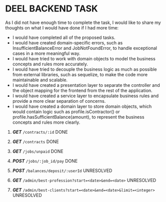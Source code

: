 # DEEL BACKEND TASK

As I did not have enough time to complete the task, I would like to share my thoughts on what I would have done if I had more time:

- I would have completed all of the proposed tasks.
- I would have created domain-specific errors, such as InsufficientBalanceError and JobNotFoundError, to handle exceptional cases in a more meaningful way.
- I would have tried to work with domain objects to model the business concepts and rules more accurately.
- I would have tried to decouple the business logic as much as possible from external libraries, such as sequelize, to make the code more maintainable and scalable.
- I would have created a presentation layer to separate the controller and the object mapping for the frontend from the rest of the application.
- I would have created a service layer to encapsulate business rules and provide a more clear separation of concerns.
- I would have created a domain layer to store domain objects, which would contain logic such as profile.isContractor() or profile.hasSufficientBalance(amount), to represent the business concepts and rules more clearly.

  
1. ***GET*** `/contracts/:id` DONE

2. ***GET*** `/contracts` DONE

3. ***GET*** `/jobs/unpaid` DONE

4. ***POST*** `/jobs/:job_id/pay` DONE

5. ***POST*** `/balances/deposit/:userId` UNRESOLVED

6. ***GET*** `/admin/best-profession?start=<date>&end=<date>` UNRESOLVED

7. ***GET*** `/admin/best-clients?start=<date>&end=<date>&limit=<integer>` UNRESOLVED
